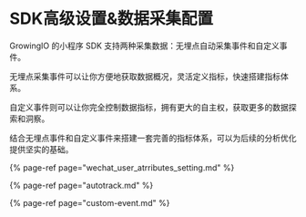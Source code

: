 # SDK高级设置&数据采集配置

GrowingIO 的小程序 SDK 支持两种采集数据：无埋点自动采集事件和自定义事件。

无埋点采集事件可以让你方便地获取数据概况，灵活定义指标，快速搭建指标体系。

自定义事件则可以让你完全控制数据指标，拥有更大的自主权，获取更多的数据探索和洞察。

结合无埋点事件和自定义事件来搭建一套完善的指标体系，可以为后续的分析优化提供坚实的基础。

{% page-ref page="wechat\_user\_atrributes\_setting.md" %}

{% page-ref page="autotrack.md" %}

{% page-ref page="custom-event.md" %}



